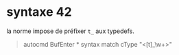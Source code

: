 <!-- TITLE: Vim -->
<!-- SUBTITLE: A quick summary of Vim -->

# syntaxe 42
la norme impose de préfixer `t_` aux typedefs.

> autocmd BufEnter * syntax match cType "\<[t]_\w\+\>"